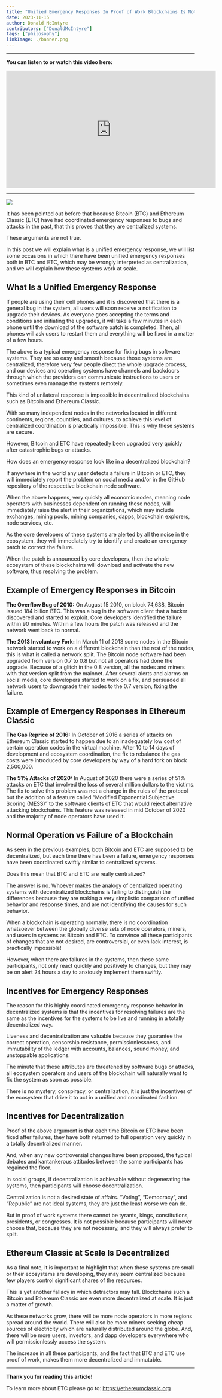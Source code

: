 ```yaml
---
title: "Unified Emergency Responses In Proof of Work Blockchains Is Not Centralization"
date: 2023-11-15
author: Donald McIntyre
contributors: ["DonaldMcIntyre"]
tags: ["philosophy"]
linkImage: ./banner.png
---
```


---
**You can listen to or watch this video here:**

<iframe width="560" height="315" src="https://www.youtube.com/embed/TPeD0u98tZ4?si=6QllsDce51hqBaa5" title="YouTube video player" frameborder="0" allow="accelerometer; autoplay; clipboard-write; encrypted-media; gyroscope; picture-in-picture; web-share" allowfullscreen></iframe>

---

![](./banner.png)

It has been pointed out before that because Bitcoin (BTC) and Ethereum Classic (ETC) have had coordinated emergency responses to bugs and attacks in the past, that this proves that they are centralized systems.

These arguments are not true. 

In this post we will explain what is a unified emergency response, we will list some occasions in which there have been unified emergency responses both in BTC and ETC, which may be wrongly interpreted as centralization, and we will explain how these systems work at scale.

## What Is a Unified Emergency Response

If people are using their cell phones and it is discovered that there is a general bug in the system, all users will soon receive a notification to upgrade their devices. As everyone goes accepting the terms and conditions and initiating the upgrades, it will take a few minutes in each phone until the download of the software patch is completed. Then, all phones will ask users to restart them and everything will be fixed in a matter of a few hours.

The above is a typical emergency response for fixing bugs in software systems. They are so easy and smooth because those systems are centralized, therefore very few people direct the whole upgrade process, and our devices and operating systems have channels and backdoors through which the providers can communicate instructions to users or sometimes even manage the systems remotely.

This kind of unilateral response is impossible in decentralized blockchains such as Bitcoin and Ethereum Classic.

With so many independent nodes in the networks located in different continents, regions, countries, and cultures, to achieve this level of centralized coordination is practically impossible. This is why these systems are secure.

However, Bitcoin and ETC have repeatedly been upgraded very quickly after catastrophic bugs or attacks. 

How does an emergency response look like in a decentralized blockchain?

If anywhere in the world any user detects a failure in Bitcoin or ETC, they will immediately report the problem on social media and/or in the GitHub repository of the respective blockchain node software.

When the above happens, very quickly all economic nodes, meaning node operators with businesses dependent on running these nodes, will immediately raise the alert in their organizations, which may include exchanges, mining pools, mining companies, dapps, blockchain explorers, node services, etc.

As the core developers of these systems are alerted by all the noise in the ecosystem, they will immediately try to identify and create an emergency patch to correct the failure.

When the patch is announced by core developers, then the whole ecosystem of these blockchains will download and activate the new software, thus resolving the problem.

## Example of Emergency Responses in Bitcoin

**The Overflow Bug of 2010:** On August 15 2010, on block 74,638, Bitcoin issued 184 billion BTC. This was a bug in the software client that a hacker discovered and started to exploit. Core developers identified the failure within 90 minutes. Within a few hours the patch was released and the network went back to normal. 

**The 2013 Involuntary Fork:** In March 11 of 2013 some nodes in the Bitcoin network started to work on a different blockchain than the rest of the nodes, this is what is called a network split. The Bitcoin node software had been upgraded from version 0.7 to 0.8 but not all operators had done the upgrade. Because of a glitch in the 0.8 version, all the nodes and miners with that version split from the mainnet. After several alerts and alarms on social media, core developers started to work on a fix, and persuaded all network users to downgrade their nodes to the 0.7 version, fixing the failure.

## Example of Emergency Responses in Ethereum Classic

**The Gas Reprice of 2016:** In October of 2016 a series of attacks on Ethereum Classic started to happen due to an inadequately low cost of certain operation codes in the virtual machine. After 10 to 14 days of development and ecosystem coordination, the fix to rebalance the gas costs were introduced by core developers by way of a hard fork on block 2,500,000.

**The 51% Attacks of 2020:** In August of 2020 there were a series of 51% attacks on ETC that involved the loss of several million dollars to the victims. The fix to solve this problem was not a change in the rules of the protocol but the addition of a feature called “Modified Exponential Subjective Scoring (MESS)” to the software clients of ETC that would reject alternative attacking blockchains. This feature was released in mid October of 2020 and the majority of node operators have used it.

## Normal Operation vs Failure of a Blockchain

As seen in the previous examples, both Bitcoin and ETC are supposed to be decentralized, but each time there has been a failure, emergency responses have been coordinated swiftly similar to centralized systems. 

Does this mean that BTC and ETC are really centralized?

The answer is no. Whoever makes the analogy of centralized operating systems with decentralized blockchains is failing to distinguish the differences because they are making a very simplistic comparison of unified behavior and response times, and are not identifying the causes for such behavior.

When a blockchain is operating normally, there is no coordination whatsoever between the globally diverse sets of node operators, miners, and users in systems as Bitcoin and ETC. To convince all these participants of changes that are not desired, are controversial, or even lack interest, is practically impossible!

However, when there are failures in the systems, then these same participants, not only react quickly and positively to changes, but they may be on alert 24 hours a day to anxiously implement them swiftly.

## Incentives for Emergency Responses

The reason for this highly coordinated emergency response behavior in decentralized systems is that the incentives for resolving failures are the same as the incentives for the systems to be live and running in a totally decentralized way.

Liveness and decentralization are valuable because they guarantee the correct operation, censorship resistance, permissionlessness, and immutability of the ledger with accounts, balances, sound money, and unstoppable applications.

The minute that these attributes are threatened by software bugs or attacks, all ecosystem operators and users of the blockchain will naturally want to fix the system as soon as possible.

There is no mystery, conspiracy, or centralization, it is just the incentives of the ecosystem that drive it to act in a unified and coordinated fashion.

## Incentives for Decentralization

Proof of the above argument is that each time Bitcoin or ETC have been fixed after failures, they have both returned to full operation very quickly in a totally decentralized manner. 

And, when any new controversial changes have been proposed, the typical debates and kantankerous attitudes between the same participants has regained the floor.

In social groups, if decentralization is achievable without degenerating the systems, then participants will choose decentralization. 

Centralization is not a desired state of affairs. “Voting”, “Democracy”, and “Republic” are not ideal systems, they are just the least worse we can do. 

But in proof of work systems there cannot be tyrants, kings, constitutions, presidents, or congresses. It is not possible because participants will never choose that, because they are not necessary, and they will always prefer to split.

## Ethereum Classic at Scale Is Decentralized

As a final note, it is important to highlight that when these systems are small or their ecosystems are developing, they may seem centralized because few players control significant shares of the resources.

This is yet another fallacy in which detractors may fall. Blockchains such a Bitcoin and Ethereum Classic are even more decentralized at scale. It is just a matter of growth.

As these networks grow, there will be more node operators in more regions spread around the world. There will also be more miners seeking cheap sources of electricity which are naturally distributed around the globe. And, there will be more users, investors, and dapp developers everywhere who will permissionlessly access the system.

The increase in all these participants, and the fact that BTC and ETC use proof of work, makes them more decentralized and immutable.

---

**Thank you for reading this article!**

To learn more about ETC please go to: https://ethereumclassic.org
